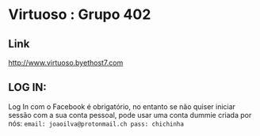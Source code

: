 # Virtuoso : Grupo 402
## Link
http://www.virtuoso.byethost7.com
## LOG IN:
 Log In com o Facebook é obrigatório, no entanto se não quiser iniciar sessão com a sua conta pessoal, pode usar uma conta dummie criada por nós: 
 	```
	email: joaoilva@protonmail.ch
	 pass: chichinha
	```
